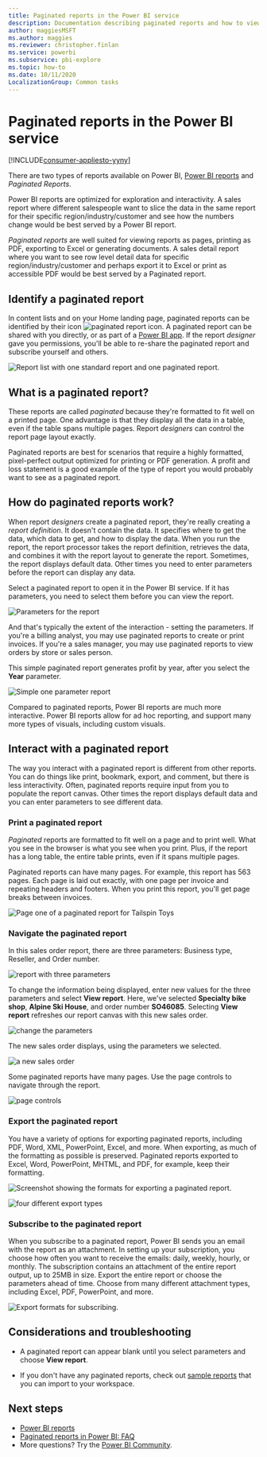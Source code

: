```yaml
---
title: Paginated reports in the Power BI service
description: Documentation describing paginated reports and how to view them in the Power BI service
author: maggiesMSFT
ms.author: maggies
ms.reviewer: christopher.finlan
ms.service: powerbi
ms.subservice: pbi-explore
ms.topic: how-to
ms.date: 10/11/2020
LocalizationGroup: Common tasks
---
```

# Paginated reports in the Power BI service

[!INCLUDE[consumer-appliesto-yyny](../includes/consumer-appliesto-yyny.md)]

There are two types of reports available on Power BI, [Power BI reports](end-user-reports.md) and *Paginated Reports*. 

Power BI reports are optimized for exploration and interactivity. A sales report where different salespeople want to slice the data in the same report for their specific region/industry/customer and see how the numbers change would be best served by a Power BI report.

*Paginated reports* are well suited for viewing reports as pages, printing as PDF, exporting to Excel or generating documents. A sales detail report where you want to see row level detail data for specific region/industry/customer and perhaps export it to Excel or print as accessible PDF would be best served by a Paginated report.

## Identify a paginated report

In content lists and on your Home landing page, paginated reports can be identified by their icon ![paginated report icon](media/end-user-paginated-report/power-bi-report-icon.png).  A paginated report can be shared with you directly, or as part of a [Power BI app](end-user-apps.md). If the report *designer* gave you permissions, you'll be able to re-share the paginated report and subscribe yourself and others.


![Report list with one standard report and one paginated report.](./media/end-user-paginated-report/power-bi-report-lists.png)

## What is a paginated report?

These reports are called *paginated* because they're formatted to fit well on a printed page. One advantage is that they display all the data in a table, even if the table spans multiple pages. Report *designers* can control the report page layout exactly.

Paginated reports are best for scenarios that require a highly formatted, pixel-perfect output optimized for printing or PDF generation. A profit and loss statement is a good example of the type of report you would probably want to see as a paginated report.

## How do paginated reports work?

When report *designers* create a paginated report, they're really creating a *report definition*. It doesn't contain the data. It specifies where to get the data, which data to get, and how to display the data. When you run the report, the report processor takes the report definition, retrieves the data, and combines it with the report layout to generate the report. Sometimes, the report displays default data. Other times you need to enter parameters before the report can display any data. 

Select a paginated report to open it in the Power BI service. If it has parameters, you need to select them before you can view the report.

   ![Parameters for the report](./media/end-user-paginated-report/power-bi-select-parameters.png)

And that's typically the extent of the interaction - setting the parameters. If you're a billing analyst, you may use paginated reports to create or print invoices. If you're a sales manager, you may use paginated reports to view orders by store or sales person. 

This simple paginated report generates profit by year, after you select the **Year** parameter. 

![Simple one parameter report](./media/end-user-paginated-report/power-bi-one-parameter.png)

Compared to paginated reports, Power BI reports are much more interactive. Power BI reports allow for ad hoc reporting, and support many more types of visuals, including custom visuals.



## Interact with a paginated report

The way you interact with a paginated report is different from other reports. You can do things like print, bookmark, export, and comment, but there is less interactivity. Often, paginated reports require input from you to populate the report canvas.  Other times the report displays default data and you can enter parameters to see different data.

### Print a paginated report

*Paginated* reports are formatted to fit well on a page and to print well. What you see in the browser is what you see when you print. Plus, if the report has a long table, the entire table prints, even if it spans multiple pages. 

Paginated reports can have many pages. For example, this report has 563 pages. Each page is laid out exactly, with one page per invoice and repeating headers and footers. When you print this report, you'll get page breaks between invoices.

   ![Page one of a paginated report for Tailspin Toys](./media/end-user-paginated-report/power-bi-paginated-500.png)


### Navigate the paginated report

In this sales order report, there are three parameters: Business type, Reseller, and Order number. 

![report with three parameters](./media/end-user-paginated-report/power-bi-parameter-bar.png)

To change the information being displayed, enter new values for the three parameters and select **View report**. Here, we've selected **Specialty bike shop**, **Alpine Ski House**, and order number **SO46085**. Selecting **View report** refreshes our report canvas with this new sales order.

![change the parameters](./media/end-user-paginated-report/power-bi-orders.png)

The new sales order displays, using the parameters we selected. 

![a new sales order](./media/end-user-paginated-report/power-bi-new-orders.png)

Some paginated reports have many pages.  Use the page controls to navigate through the report. 

![page controls](./media/end-user-paginated-report/power-bi-page-control.png)

### Export the paginated report
You have a variety of options for exporting paginated reports, including PDF, Word, XML, PowerPoint, Excel, and more. When exporting, as much of the formatting as possible is preserved. Paginated reports exported to Excel, Word, PowerPoint, MHTML, and PDF, for example, keep their formatting. 

![Screenshot showing the formats for exporting a paginated report.](./media/end-user-paginated-report/power-bi-export-menu.png)

![four different export types](./media/end-user-paginated-report/power-bi-four.png)

### Subscribe to the paginated report
When you subscribe to a paginated report, Power BI sends you an email with the report as an attachment. In setting up your subscription, you choose how often you want to receive the emails: daily, weekly, hourly, or monthly. The subscription contains an attachment of the entire report output, up to 25MB in size. Export the entire report or choose the parameters ahead of time. Choose from many different attachment types, including Excel, PDF, PowerPoint, and more.  

![Export formats for subscribing.](./media/end-user-paginated-report/power-bi-export-subscription-choices.png)

## Considerations and troubleshooting

- A paginated report can appear blank until you select parameters and choose **View report**.

- If you don't have any paginated reports, check out [sample reports](https://learn.microsoft.com/en-us/power-bi/paginated-reports/paginated-reports-samples) that you can import to your workspace.

 

## Next steps
- [Power BI reports](end-user-reports.md)
- [Paginated reports in Power BI: FAQ](../paginated-reports/paginated-reports-faq.yml)
- More questions? Try the [Power BI Community](https://community.powerbi.com/).

